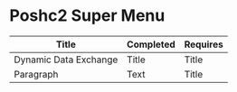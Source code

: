 # Poshc2 Super Menu 

| Title                 | Completed | Requires |
|-----------------------|-----------|----------|
| Dynamic Data Exchange | Title     | Title    |
| Paragraph             | Text      | Title    |